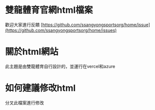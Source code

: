 # 雙龍體育官網html檔案
歡迎大家進行反饋
[https://github.com/ssangyongsportsorg/home/issue](https://github.com/ssangyongsportsorg/home/issues)
# 關於html網站
此主題是由雙龍體育自行設計的，並運行在vercel和azure
# 如何建議修改html
分叉此檔案進行修改
